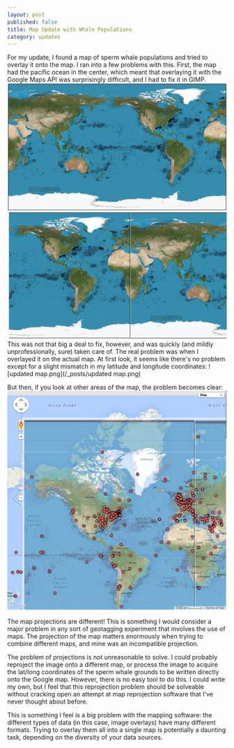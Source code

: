 ```yaml
---
layout: post
published: false
title: Map Update with Whale Populations
category: updates
---
```


For my update, I found a map of sperm whale populations and tried to overlay it onto the map. I ran into a few problems with this. First, the map had the pacific ocean in the center, which meant that overlaying it with the Google Maps API was surprisingly difficult, and I had to fix it in GIMP.
![map.jpg](/_posts/map.jpg)
![spermwhalefixed.jpg](/_posts/spermwhalefixed.jpg)
This was not that big a deal to fix, however, and was quickly (and mildly unprofessionally, sure) taken care of. The real problem was when I overlayed it on the actual map. At first look, it seems like there's no problem except for a slight mismatch in my latitude and longitude coordinates:
![updated map.png](/_posts/updated map.png)

But then, if you look at other areas of the map, the problem becomes clear:
![mapproblems.png](/_posts/mapproblems.png)

The map projections are different! This is something I would consider a major problem in any sort of geotagging experiment that involves the use of maps. The projection of the map matters enormously when trying to combine different maps, and mine was an incompatible projection.

The problem of projections is not unreasonable to solve. I could probably reproject the image onto a different map, or process the image to acquire the lat/long coordinates of the sperm whale grounds to be written directly onto the Google map. However, there is no easy tool to do this. I could write my own, but I feel that this reprojection problem should be solveable without cracking open an attempt at map reprojection software that I've never thought about before.

This is something I feel is a big problem with the mapping software: the different types of data (in this case, image overlays) have many different formats. Trying to overlay them all into a single map is potentially a daunting task, depending on the diversity of your data sources.